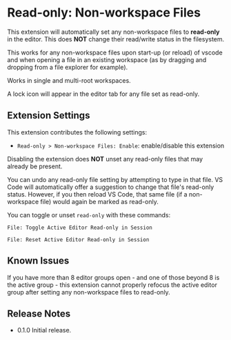 # Read-only: Non-workspace Files

This extension will automatically set any non-workspace files to **read-only** in the editor.  This does **NOT** change their read/write status in the filesystem.

This works for any non-workspace files upon start-up (or reload) of vscode and when opening a file in an existing workspace (as by dragging and dropping from a file explorer for example).

Works in single and multi-root workspaces.

A lock icon will appear in the editor tab for any file set as read-only.

## Extension Settings

This extension contributes the following settings:

* `Read-only > Non-workspace Files: Enable`: enable/disable this extension

Disabling the extension does **NOT** unset any read-only files that may already be present.

You can undo any read-only file setting by attempting to type in that file.  VS Code will automatically offer a suggestion to change that file's read-only status.  However, if you then reload VS Code, that same file (if a non-workspace file) would again be marked as read-only.

You can toggle or unset `read-only` with these commands:

```plaintext
File: Toggle Active Editor Read-only in Session

File: Reset Active Editor Read-only in Session
```

## Known Issues

If you have more than 8 editor groups open - and one of those beyond 8 is the active group - this extension cannot properly refocus the active editor group after setting any non-workspace files to read-only.

## Release Notes

* 0.1.0 Initial release.
